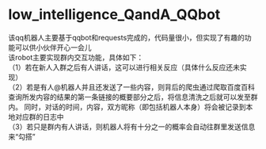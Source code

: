 # low_intelligence_QandA_QQbot
该qq机器人主要基于qqbot和requests完成的，代码量很小，但实现了有趣的功能可以供小伙伴开心一会儿<br>
该robot主要实现群内交互功能，具体如下：<br>
（1）若在新人入群之后有人讲话，这可以进行相关反应（具体什么反应还未实现）<br>
（2）若是有人@机器人并且还发送了一些内容，则背后的爬虫通过爬取百度百科查询所发内容的结果的第一条链接的概要部分之后，将信息清洗之后就可以发至群内。
同时，对话的时间，内容，双方昵称（即包括机器人本身）将会被记录到本地对应群的日志中<br>
（3）若只是群内有人讲话，则机器人将有十分之一的概率会自动往群里发送信息来“勾搭”
